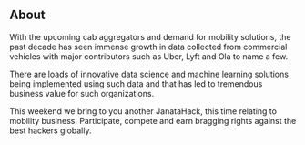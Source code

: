 ## About
With the upcoming cab aggregators and demand for mobility solutions, the past decade has seen immense growth in data collected from commercial vehicles with major contributors such as Uber, Lyft and Ola to name a few. 

There are loads of innovative data science and machine learning solutions being implemented using such data and that has led to tremendous business value for such organizations. 

This weekend we bring to you another JanataHack, this time relating to mobility business. Participate, compete and earn bragging rights against the best hackers globally.
